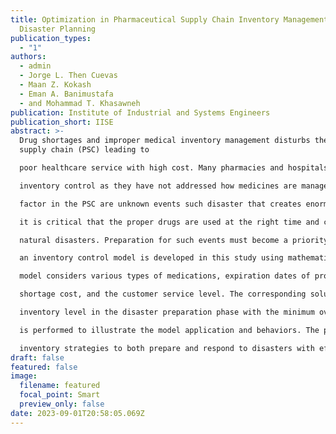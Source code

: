```yaml
---
title: Optimization in Pharmaceutical Supply Chain Inventory Management for
  Disaster Planning
publication_types:
  - "1"
authors:
  - admin
  - Jorge L. Then Cuevas
  - Maan Z. Kokash
  - Eman A. Banimustafa
  - and Mohammad T. Khasawneh
publication: Institute of Industrial and Systems Engineers
publication_short: IISE
abstract: >-
  Drug shortages and improper medical inventory management disturbs the pharmacy
  supply chain (PSC) leading to

  poor healthcare service with high cost. Many pharmacies and hospitals experience difficulties in achieving proper

  inventory control as they have not addressed how medicines are managed, supplied, and used. Another important

  factor in the PSC are unknown events such disaster that creates enormous losses. PSC carries high responsibility since

  it is critical that the proper drugs are used at the right time and condition. Medicine and drugs are needed most during

  natural disasters. Preparation for such events must become a priority. To increase the resilience of a PSC for disasters,

  an inventory control model is developed in this study using mathematical programming techniques. The proposed

  model considers various types of medications, expiration dates of products, the lead time, ordering size, holding and

  shortage cost, and the customer service level. The corresponding solution determines the optimal preparation time and

  inventory level in the disaster preparation phase with the minimum overall cost. A scenario of numerical examples

  is performed to illustrate the model application and behaviors. The proposed modeling approach is expected to aid

  inventory strategies to both prepare and respond to disasters with efficiency.
draft: false
featured: false
image:
  filename: featured
  focal_point: Smart
  preview_only: false
date: 2023-09-01T20:58:05.069Z
---
```

